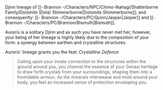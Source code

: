 Djinn lineage of [[- Brannon -/Characters/NPC/Chimo-Nahagi/Shatterborne Family/Dolomite (Dola) Shimmerborne|Dolomite Shimmerborne]]; and consequently: [[- Brannon -/Characters/PC/Quinn/Jasper|Jasper]] and [[- Brannon -/Characters/PC/Brannon/Bismuth|Bismuth]].

Auroris is a solitary Djinn and as such you have never met her; however, your being of her lineage is highly likely due to the composition of your form: a synergy between earthen and crystalline structures.

Auroris' lineage grants you the feat: *Crystalline Defence*
>Calling upon your innate connection to the structures within the ground around you, you channel the essence of your Genasi heritage to draw forth crystals from your surroundings, shaping them into a formidable armour. As the minerals interweave and mold around your body, you feel an increased sense of protection enveloping you.

